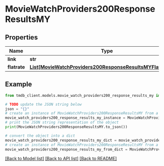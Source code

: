 # MovieWatchProviders200ResponseResultsMY


## Properties

Name | Type | Description | Notes
------------ | ------------- | ------------- | -------------
**link** | **str** |  | [optional] 
**flatrate** | [**List[MovieWatchProviders200ResponseResultsMYFlatrateInner]**](MovieWatchProviders200ResponseResultsMYFlatrateInner.md) |  | [optional] 

## Example

```python
from tmdb_client.models.movie_watch_providers200_response_results_my import MovieWatchProviders200ResponseResultsMY

# TODO update the JSON string below
json = "{}"
# create an instance of MovieWatchProviders200ResponseResultsMY from a JSON string
movie_watch_providers200_response_results_my_instance = MovieWatchProviders200ResponseResultsMY.from_json(json)
# print the JSON string representation of the object
print(MovieWatchProviders200ResponseResultsMY.to_json())

# convert the object into a dict
movie_watch_providers200_response_results_my_dict = movie_watch_providers200_response_results_my_instance.to_dict()
# create an instance of MovieWatchProviders200ResponseResultsMY from a dict
movie_watch_providers200_response_results_my_from_dict = MovieWatchProviders200ResponseResultsMY.from_dict(movie_watch_providers200_response_results_my_dict)
```
[[Back to Model list]](../README.md#documentation-for-models) [[Back to API list]](../README.md#documentation-for-api-endpoints) [[Back to README]](../README.md)


